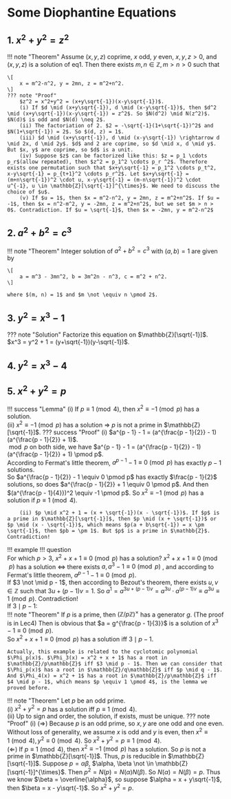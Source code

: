 # Some Diophantine Equations

## 1. $x^2 + y^2 = z^2$ 

!!! note "Theorem"
    Assume $(x, y, z)$ coprime, $x$ odd, $y$ even, $x, y, z >0$, and $(x, y, z)$ is a solution of eq1. Then there exists $m, n \in \mathbb{Z}, m > n > 0$ such that  

    \[
        x = m^2-n^2, y = 2mn, z = m^2+n^2.
    \]
    ??? note "Proof"
        $z^2 = x^2+y^2 = (x+y\sqrt{-1})(x-y\sqrt{-1})$.  
        (i) If $d \mid (x+y\sqrt{-1}), d \mid (x-y\sqrt{-1})$, then $d^2 \mid (x+y\sqrt{-1})(x-y\sqrt{-1}) = z^2$. So $N(d^2) \mid N(z^2)$. $N(d)$ is odd and $N(d) \neq 2$.  
        (ii) The factoriation of 2. $2 = -\sqrt{-1}(1+\sqrt{-1})^2$ and $N(1+\sqrt{-1}) = 2$. So $(d, z) = 1$.  
        (iii) $d \mid (x+y\sqrt{-1}), d \mid (x-y\sqrt{-1}) \rightarrow d \mid 2x, d \mid 2y$. $d$ and 2 are coprime, so $d \mid x, d \mid y$. But $x, y$ are coprime, so $d$ is a unit.  
        (iv) Suppose $z$ can be factorized like this: $z = p_1 \cdots p_r$(allow repeated), then $z^2 = p_1^2 \cdots p_r ^2$. Therefore exists one permutation such that $x+y\sqrt{-1} = p_1^2 \cdots p_t^2, x-y\sqrt{-1} = p_{t+1}^2 \cdots p_r^2$. Let $x+y\sqrt{-1} = (m+n\sqrt{-1})^2 \cdot u, x-y\sqrt{-1} = (m-n\sqrt{-1})^2 \cdot u^{-1}, u \in \mathbb{Z}[\sqrt{-1}]^{\times}$. We need to discuss the choice of $u$.  
        (v) If $u = 1$, then $x = m^2-n^2, y = 2mn, z = m^2+n^2$. If $u = -1$, then $x = n^2-m^2, y = -2mn, z = m^2+n^2$, but we set $m > n > 0$. Contradiction. If $u = \sqrt{-1}$, then $x = -2mn, y = m^2-n^2$

## 2. $a^2 + b^2 = c^3$

!!! note "Theorem"
    Integer solution of $a^2+b^2=c^3$ with $(a, b) = 1$ are given by 

    \[
        a = m^3 - 3mn^2, b = 3m^2n - n^3, c = m^2 + n^2.
    \]

    where $(m, n) = 1$ and $m \not \equiv n \pmod 2$.

## 3. $y^2 = x^3-1$

??? note "Solution"
    Factorize this equation on $\mathbb{Z}[\sqrt{-1}]$.  
    $x^3 = y^2 + 1 = (y+\sqrt{-1})(y-\sqrt{-1})$.   

## 4. $y^2 = x^3-4$

## 5. $x^2 + y^2 = p$

!!! success "Lemma"
    (i) If $p \equiv 1 \pmod 4$, then $x^2 \equiv -1 \pmod p$ has a solution.  
    (ii) $x^2 \equiv -1 \pmod p$ has a solution $\Rightarrow$ $p$ is not a prime in $\mathbb{Z}[\sqrt{-1}]$.
    ??? success "Proof"
        (i) $a^{p - 1} - 1 = (a^{\frac{p - 1}{2}} - 1)(a^{\frac{p - 1}{2}} + 1)$.  
        $\bmod p$ on both side, we have $a^{p - 1} - 1 = (a^{\frac{p - 1}{2}} - 1)(a^{\frac{p - 1}{2}} + 1) \pmod p$.  
        According to Fermat's little theorem, $a^{p - 1} - 1 \equiv 0 \pmod p$ has exactly $p - 1$ solutions.  
        So $a^{\frac{p - 1}{2}} - 1 \equiv 0 \pmod p$ has exactly $\frac{p - 1}{2}$ solutions, so does $a^{\frac{p - 1}{2}} + 1 \equiv 0 \pmod p$. And then $(a^{\frac{p - 1}{4}})^2 \equiv -1 \pmod p$. So $x^2 \equiv -1 \pmod p$ has a solution if $p \equiv 1 \pmod 4$. 

        (ii) $p \mid x^2 + 1 = (x + \sqrt{-1})(x - \sqrt{-1})$. If $p$ is a prime in $\mathbb{Z}[\sqrt{-1}]$, then $p \mid (x + \sqrt{-1})$ or $p \mid (x - \sqrt{-1})$, which means $p(a + b\sqrt{-1}) = x \pm \sqrt{-1}$, then $pb = \pm 1$. But $p$ is a prime in $\mathbb{Z}$. Contradiction! 

!!! example
    !!! question  
        For which $p > 3$, $x^2 + x + 1 \equiv 0 \pmod p$ has a solution?
    $x^2 + x + 1 \equiv 0 \pmod p$ has a solution $\Leftrightarrow$ there exists $a, a^3 - 1 \equiv 0 \pmod p$ , and according to Fermat's little theorem, $a^{p - 1} - 1 \equiv 0 \pmod p$.  
    If $3 \not \mid p - 1$, then according to Bezout's theorem, there exists $u, v \in \mathbb{Z}$ such that $3u + (p - 1)v = 1$. So $a^1 = a^{3u + (p - 1)v} = a^{3u} \cdot a^{(p - 1)v} \equiv a^{3u} \equiv 1 \pmod p$. Contradiction!  
    If $3 \mid p - 1$:  
    !!! note "Theorem"
        If $p$ is a prime, then $(\mathbb{Z}/p\mathbb{Z})^{\times}$ has a generator $g$. (The proof is in Lec4)
    Then is obvious that $a = g^{\frac{p - 1}{3}}$ is a solution of $x^3 - 1 \equiv 0 \pmod p$.  
    So $x^2 + x + 1 \equiv 0 \pmod p$ has a solution iff $3 \mid p - 1$. 

    Actually, this example is related to the cyclotomic polynomial $\Phi_p(x)$. $\Phi_3(x) = x^2 + x + 1$ has a root in $\mathbb{Z}/p\mathbb{Z}$ iff $3 \mid p - 1$. Then we can consider that $\Phi_p(x)$ has a root in $\mathbb{Z}/q\mathbb{Z}$ iff $p \mid q - 1$. And $\Phi_4(x) = x^2 + 1$ has a root in $\mathbb{Z}/p\mathbb{Z}$ iff $4 \mid p - 1$, which means $p \equiv 1 \pmod 4$, is the lemma we proved before.

!!! note "Theorem"
    Let $p$ be an odd prime.  
    (i) $x^2 + y^2 = p$ has a solution iff $p \equiv 1 \pmod 4$.  
    (ii) Up to sign and order, the solution, if exists, must be unique.
    ??? note "Proof"
        (i) ($\Rightarrow$) Because $p$ is an odd prime, so $x, y$ are one odd and one even. Without loss of generality, we assume $x$ is odd and $y$ is even, then $x^2 \equiv 1 \pmod 4, y^2 \equiv 0 \pmod 4$. So $x^2 + y^2 = p \equiv 1 \pmod 4$.  
        ($\Leftarrow$) If $p \equiv 1 \pmod 4$, then $x^2 \equiv -1 \pmod p$ has a solution. So $p$ is not a prime in $\mathbb{Z}[\sqrt{-1}]$. Thus, $p$ is reducible in $\mathbb{Z}[\sqrt{-1}]$. Suppose $p = \alpha \beta$, $\alpha, \beta \not \in \mathbb{Z}[\sqrt{-1}]^{\times}$. Then $p^2 = N(p) = N(\alpha)N(\beta)$. So $N(\alpha) = N(\beta) = p$. Thus we know $\beta = \overline{\alpha}$, so suppose $\alpha = x + y\sqrt{-1}$, then $\beta = x - y\sqrt{-1}$. So $x^2 + y^2 = p$.